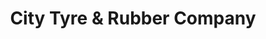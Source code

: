 ---
title: "City Tyre & Rubber Company"
url: /karachi/city-tyre-and-rubber-company/
shop: car parts
---